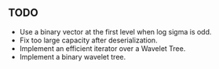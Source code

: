## TODO
- Use a binary vector at the first level when log sigma is odd.
- Fix too large capacity after deserialization.
- Implement an efficient iterator over a Wavelet Tree.
- Implement a binary wavelet tree.